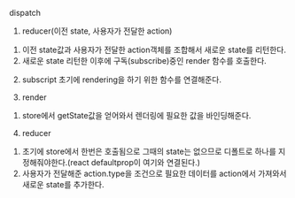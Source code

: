 dispatch 
1. reducer(이전 state, 사용자가 전달한 action)
 1) 이전 state값과 사용자가 전달한 action객체를 조합해서 새로운 state를 리턴한다.
 2) 새로운 state 리턴한 이후에 구독(subscribe)중인 render 함수를 호출한다.

2. subscript 초기에 rendering을 하기 위한 함수를 연결해준다.

3. render
 1) store에서 getState값을 얻어와서 렌더링에 필요한 값을 바인딩해준다.

4. reducer
 1) 초기에 store에서 한번은 호출됨으로 그때의 state는 없으므로 디폴트로 하나를 지정해줘야한다.(react defaultprop이 여기와 연결된다.)
 2) 사용자가 전달해준 action.type을 조건으로 필요한 데이터를 action에서 가져와서 새로운 state를 추가한다.